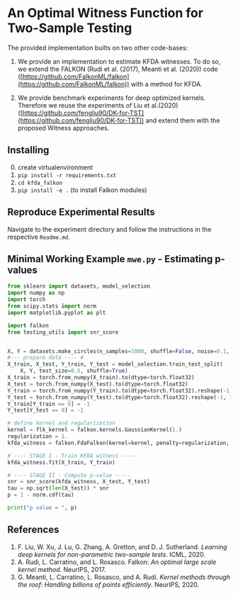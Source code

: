 # An Optimal Witness Function for Two-Sample Testing
The provided implementation builts on two other code-bases:
1. We provide an implementation to estimate KFDA witnesses. To do so, we extend the FALKON (Rudi et al. (2017), Meanti et al. (2020)) code ([https://github.com/FalkonML/falkon](https://github.com/FalkonML/falkon)) 
with a method for KFDA.
   
2. We provide benchmark experiments for deep optimized kernels. Therefore we reuse the experiments of Liu et al.(2020) 
   ([https://github.com/fengliu90/DK-for-TST](https://github.com/fengliu90/DK-for-TST)) and extend them with the proposed Witness approaches.

## Installing
0. create virtualenvironment
1. `pip install -r requirements.txt`
2. `cd kfda_falkon`
3. `pip install -e .` (to install Falkon modules)

## Reproduce Experimental Results
Navigate to the experiment directory and follow the instructions in the respective `Readme.md`.

## Minimal Working Example `mwe.py` - Estimating p-values
```python
from sklearn import datasets, model_selection
import numpy as np
import torch
from scipy.stats import norm
import matplotlib.pyplot as plt

import falkon
from testing_utils import snr_score


X, Y = datasets.make_circles(n_samples=1000, shuffle=False, noise=0.1, factor=.9)
#--- prepare data ---- #
X_train, X_test, Y_train, Y_test = model_selection.train_test_split(
    X, Y, test_size=0.5, shuffle=True)
X_train = torch.from_numpy(X_train).to(dtype=torch.float32)
X_test = torch.from_numpy(X_test).to(dtype=torch.float32)
Y_train = torch.from_numpy(Y_train).to(dtype=torch.float32).reshape(-1, 1)
Y_test = torch.from_numpy(Y_test).to(dtype=torch.float32).reshape(-1, 1)
Y_train[Y_train == 0] = -1
Y_test[Y_test == 0] = -1

# define kernel and regularization
kernel = flk_kernel = falkon.kernels.GaussianKernel(1.)
regularization = 1.
kfda_witness = falkon.FdaFalkon(kernel=kernel, penalty=regularization, M=len(X_train))

# ---- STAGE I - Train KFDA witness -----
kfda_witness.fit(X_train, Y_train)

# ---- STAGE II - Compute p-value -----
snr = snr_score(kfda_witness, X_test, Y_test)
tau = np.sqrt(len(X_test)) * snr
p = 1 - norm.cdf(tau)

print("p value = ", p)
```

## References
1. F. Liu, W. Xu, J. Lu, G. Zhang, A. Gretton, and D. J. Sutherland.   *Learning  deep  kernels  for  non-parametric  two-sample tests*. ICML, 2020.
2. A. Rudi, L. Carratino, and L. Rosasco. Falkon: *An optimal large scale kernel method*. NeurIPS, 2017.
3. G. Meanti, L. Carratino, L. Rosasco, and A. Rudi. *Kernel methods through the roof:  Handling billions of points efficiently*. NeurIPS, 2020.